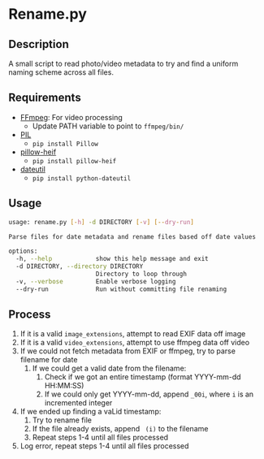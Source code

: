 # Rename.py

## Description
A small script to read photo/video metadata to try and find a uniform naming scheme across all files.

## Requirements
- [FFmpeg](https://ffmpeg.org/): For video processing 
  - Update PATH variable to point to `ffmpeg/bin/`
- [PIL](https://pypi.org/project/Pillow/)
  - `pip install Pillow`
- [pillow-heif](https://pypi.org/project/pillow-heif/)
  - `pip install pillow-heif`
- [dateutil](https://pypi.org/project/python-dateutil/)
  - `pip install python-dateutil`

## Usage
```bash
usage: rename.py [-h] -d DIRECTORY [-v] [--dry-run]

Parse files for date metadata and rename files based off date values

options:
  -h, --help            show this help message and exit
  -d DIRECTORY, --directory DIRECTORY
                        Directory to loop through
  -v, --verbose         Enable verbose logging
  --dry-run             Run without committing file renaming
```

## Process
1. If it is a valid `image_extensions`, attempt to read EXIF data off image
2. If it is a valid `video_extensions`, attempt to use ffmpeg data off video
3. If we could not fetch metadata from EXIF or ffmpeg, try to parse filename for date
    1. If we could get a valid date from the filename:
       1. Check if we got an entire timestamp (format YYYY-mm-dd HH:MM:SS) 
       2. If we could only get YYYY-mm-dd, append `_00i`, where `i` is an incremented integer
4. If we ended up finding a vaLid timestamp:
    1. Try to rename file
    2. If the file already exists, append ` (i)` to the filename 
    3. Repeat steps 1-4 until all files processed 
5. Log error, repeat steps 1-4 until all files processed